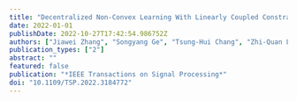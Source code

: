 ```yaml
---
title: "Decentralized Non-Convex Learning With Linearly Coupled Constraints: Algorithm Designs and Application to Vertical Learning Problem"
date: 2022-01-01
publishDate: 2022-10-27T17:42:54.986752Z
authors: ["Jiawei Zhang", "Songyang Ge", "Tsung-Hui Chang", "Zhi-Quan Luo"]
publication_types: ["2"]
abstract: ""
featured: false
publication: "*IEEE Transactions on Signal Processing*"
doi: "10.1109/TSP.2022.3184772"
---
```


